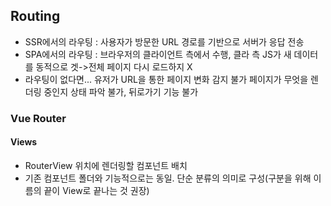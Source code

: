 ## Routing
 - SSR에서의 라우팅 : 사용자가 방문한 URL 경로를 기반으로 서버가 응답 전송
 - SPA에서의 라우팅 : 브라우저의 클라이언트 측에서 수행, 클라 측 JS가 새 데이터를 동적으로 겟->전체 페이지 다시 로드하지 X
 - 라우팅이 없다면... 유저가 URL을 통한 페이지 변화 감지 불가
   페이지가 무엇을 렌더링 중인지 상태 파악 불가, 뒤로가기 기능 불가

### Vue Router
#### Views
 - RouterView 위치에 렌더링할 컴포넌트 배치
 - 기존 컴포넌트 폴더와 기능적으로는 동일. 단순 분류의 의미로 구성(구분을 위해 이름의 끝이 View로 끝나는 것 권장)